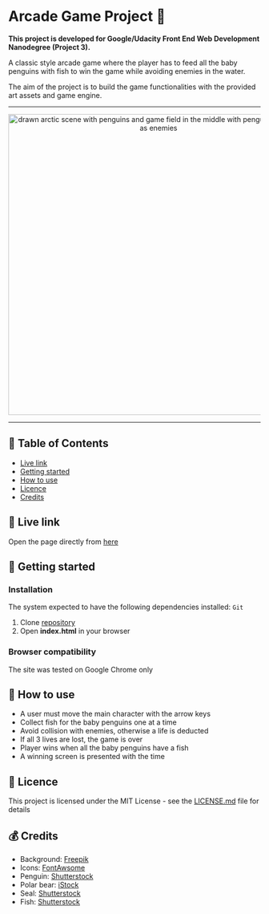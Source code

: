 # Arcade Game Project 🐧

**This project is developed for Google/Udacity Front End Web Development Nanodegree (Project 3).**

A classic style arcade game where the player has to feed all the baby penguins with fish to win the game while avoiding enemies in the water.

The aim of the project is to build the game functionalities with the provided art assets and game engine.

***

<p align="center">
  <img src="https://github.com/jpacsai/GoogleUdacity_Nanodegree/blob/master/Nanodegree/Arcade_Game/images/screenshot.JPG" width="600" alt="drawn arctic scene with penguins and game field in the middle with penguins and seals as enemies"/>
</p>

***

## 📑 Table of Contents
* [Live link](#-live-link)
* [Getting started](#-getting-started)
* [How to use](#-how-to-use)
* [Licence](#-licence)
* [Credits](#-credits)

## 🔗 Live link  
Open the page directly from [here](https://jpacsai.github.io/GoogleUdacity_Nanodegree/Nanodegree/Arcade_Game/)  

## 🏁 Getting started

### Installation  
The system expected to have the following dependencies installed: `Git`

1. Clone [repository](https://github.com/jpacsai/GoogleUdacity_Nanodegree/tree/master/Nanodegree/Arcade_Game)
2. Open **index.html** in your browser

### Browser compatibility  
The site was tested on Google Chrome only

## 🍴 How to use  
* A user must move the main character with the arrow keys
* Collect fish for the baby penguins one at a time
* Avoid collision with enemies, otherwise a life is deducted
* If all 3 lives are lost, the game is over
* Player wins when all the baby penguins have a fish
* A winning screen is presented with the time

## 📜 Licence

This project is licensed under the MIT License - see the [LICENSE.md](https://github.com/jpacsai/GoogleUdacity_Nanodegree/tree/master) file for details

## 💰 Credits
* Background: [Freepik](https://www.freepik.com/free-vector/scene-of-polar-bears-and-penguins-on-an-iceberg_1020375.htm)
* Icons: [FontAwsome](https://fontawesome.com/v4.7.0/icons/)
* Penguin: [Shutterstock](https://www.shutterstock.com/image-vector/cute-baby-penguin-standing-on-sky-458626276)
* Polar bear: [iStock](https://www.istockphoto.com/vector/polar-bear-eating-seal-cute-cartoon-vector-illustration-gm910061374-250642103)
* Seal: [Shutterstock](https://www.shutterstock.com/image-vector/set-cartoon-arctic-antarctic-animals-vector-356215688?irgwc=1&utm_medium=Affiliate&utm_campaign=Graphic%20resources%20SL&utm_source=39422&utm_term=2040147557.1533231974)
* Fish: [Shutterstock](https://www.shutterstock.com/image-vector/set-sea-fish-trout-capelin-burbot-436167523)
